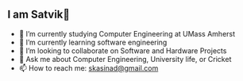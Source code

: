 ## I am Satvik👋


- 🔭 I’m currently studying Computer Engineering at UMass Amherst
- 🌱 I’m currently learning software engineering
- 👯 I’m looking to collaborate on Software and Hardware Projects
- 💬 Ask me about Computer Engineering, University life, or Cricket
- 📫 How to reach me: skasinad@gmail.com

